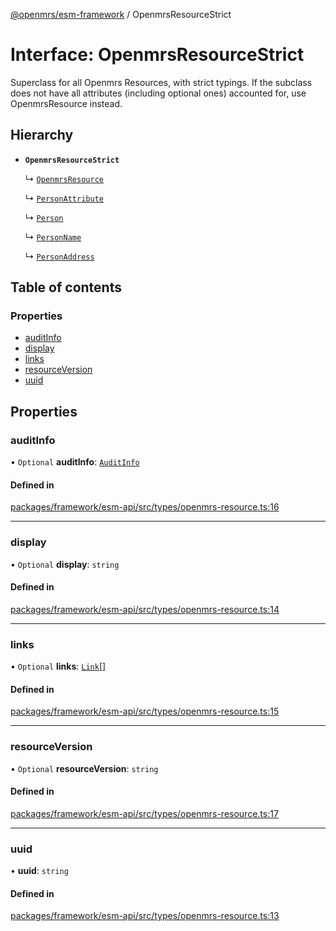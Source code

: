 [@openmrs/esm-framework](../API.md) / OpenmrsResourceStrict

# Interface: OpenmrsResourceStrict

Superclass for all Openmrs Resources, with strict typings.
If the subclass does not have all attributes (including optional ones)
accounted for, use OpenmrsResource instead.

## Hierarchy

- **`OpenmrsResourceStrict`**

  ↳ [`OpenmrsResource`](OpenmrsResource.md)

  ↳ [`PersonAttribute`](PersonAttribute.md)

  ↳ [`Person`](Person.md)

  ↳ [`PersonName`](PersonName.md)

  ↳ [`PersonAddress`](PersonAddress.md)

## Table of contents

### Properties

- [auditInfo](OpenmrsResourceStrict.md#auditinfo)
- [display](OpenmrsResourceStrict.md#display)
- [links](OpenmrsResourceStrict.md#links)
- [resourceVersion](OpenmrsResourceStrict.md#resourceversion)
- [uuid](OpenmrsResourceStrict.md#uuid)

## Properties

### auditInfo

• `Optional` **auditInfo**: [`AuditInfo`](AuditInfo.md)

#### Defined in

[packages/framework/esm-api/src/types/openmrs-resource.ts:16](https://github.com/openmrs/openmrs-esm-core/blob/main/packages/framework/esm-api/src/types/openmrs-resource.ts#L16)

___

### display

• `Optional` **display**: `string`

#### Defined in

[packages/framework/esm-api/src/types/openmrs-resource.ts:14](https://github.com/openmrs/openmrs-esm-core/blob/main/packages/framework/esm-api/src/types/openmrs-resource.ts#L14)

___

### links

• `Optional` **links**: [`Link`](Link.md)[]

#### Defined in

[packages/framework/esm-api/src/types/openmrs-resource.ts:15](https://github.com/openmrs/openmrs-esm-core/blob/main/packages/framework/esm-api/src/types/openmrs-resource.ts#L15)

___

### resourceVersion

• `Optional` **resourceVersion**: `string`

#### Defined in

[packages/framework/esm-api/src/types/openmrs-resource.ts:17](https://github.com/openmrs/openmrs-esm-core/blob/main/packages/framework/esm-api/src/types/openmrs-resource.ts#L17)

___

### uuid

• **uuid**: `string`

#### Defined in

[packages/framework/esm-api/src/types/openmrs-resource.ts:13](https://github.com/openmrs/openmrs-esm-core/blob/main/packages/framework/esm-api/src/types/openmrs-resource.ts#L13)
